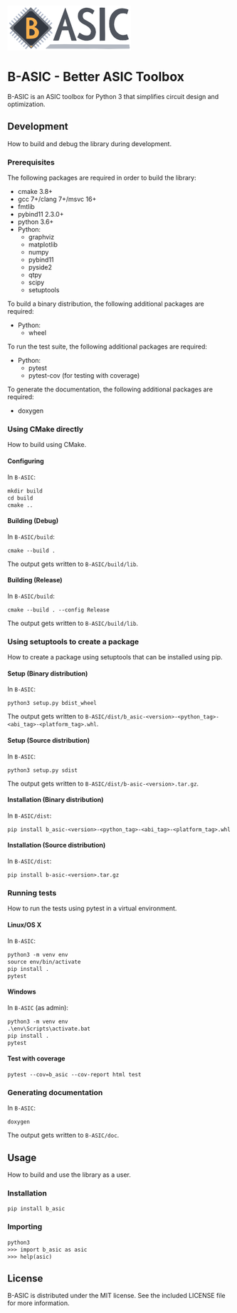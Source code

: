 <img src="logo.png" width="278" height="100">

# B-ASIC - Better ASIC Toolbox
B-ASIC is an ASIC toolbox for Python 3 that simplifies circuit design and optimization.

## Development
How to build and debug the library during development.

### Prerequisites
The following packages are required in order to build the library:
* cmake 3.8+
* gcc 7+/clang 7+/msvc 16+
* fmtlib
* pybind11 2.3.0+
* python 3.6+
* Python:
  * graphviz
  * matplotlib
  * numpy
  * pybind11
  * pyside2
  * qtpy
  * scipy
  * setuptools

To build a binary distribution, the following additional packages are required:
* Python:
  * wheel

To run the test suite, the following additional packages are required:
* Python:
  * pytest
  * pytest-cov (for testing with coverage)
  
To generate the documentation, the following additional packages are required:
* doxygen

### Using CMake directly
How to build using CMake.

#### Configuring
In `B-ASIC`:
```
mkdir build
cd build
cmake ..
```

#### Building (Debug)
In `B-ASIC/build`:
```
cmake --build .
```
The output gets written to `B-ASIC/build/lib`.

#### Building (Release)
In `B-ASIC/build`:
```
cmake --build . --config Release
```
The output gets written to `B-ASIC/build/lib`.

### Using setuptools to create a package
How to create a package using setuptools that can be installed using pip.

#### Setup (Binary distribution)
In `B-ASIC`:
```
python3 setup.py bdist_wheel
```
The output gets written to `B-ASIC/dist/b_asic-<version>-<python_tag>-<abi_tag>-<platform_tag>.whl`.

#### Setup (Source distribution)
In `B-ASIC`:
```
python3 setup.py sdist
```
The output gets written to `B-ASIC/dist/b-asic-<version>.tar.gz`.

#### Installation (Binary distribution)
In `B-ASIC/dist`:
```
pip install b_asic-<version>-<python_tag>-<abi_tag>-<platform_tag>.whl
```

#### Installation (Source distribution)
In `B-ASIC/dist`:
```
pip install b-asic-<version>.tar.gz
```

### Running tests
How to run the tests using pytest in a virtual environment.

#### Linux/OS X
In `B-ASIC`:
```
python3 -m venv env
source env/bin/activate
pip install .
pytest
```

#### Windows
In `B-ASIC` (as admin):
```
python3 -m venv env
.\env\Scripts\activate.bat
pip install .
pytest
```

#### Test with coverage
```
pytest --cov=b_asic --cov-report html test
```

### Generating documentation
In `B-ASIC`:
```
doxygen
```
The output gets written to `B-ASIC/doc`.

## Usage
How to build and use the library as a user.

### Installation
```
pip install b_asic
```

### Importing
```
python3
>>> import b_asic as asic
>>> help(asic)
```

## License
B-ASIC is distributed under the MIT license.
See the included LICENSE file for more information.
